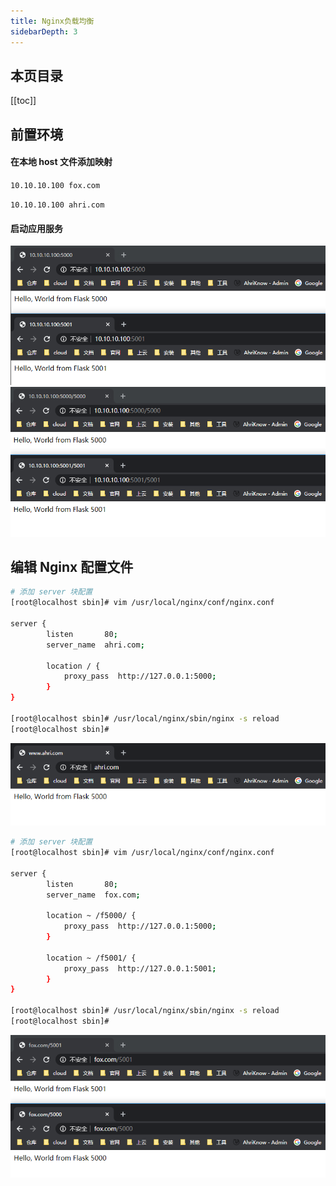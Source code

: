 ```yaml
---
title: Nginx负载均衡
sidebarDepth: 3
---
```


## 本页目录

[[toc]]

## 前置环境

#### 在本地 host 文件添加映射

`10.10.10.100 fox.com`

`10.10.10.100 ahri.com`

#### 启动应用服务

![flask5000.png](./static/flask5000.png)
![flask5001.png](./static/flask5001.png)

## 编辑 Nginx 配置文件

```sh
# 添加 server 块配置
[root@localhost sbin]# vim /usr/local/nginx/conf/nginx.conf

server {
        listen       80;
        server_name  ahri.com;

        location / {
            proxy_pass  http://127.0.0.1:5000;
        }
}

[root@localhost sbin]# /usr/local/nginx/sbin/nginx -s reload
[root@localhost sbin]#
```

![nginx-flask.png](./static/nginx-flask.png)


```sh
# 添加 server 块配置
[root@localhost sbin]# vim /usr/local/nginx/conf/nginx.conf

server {
        listen       80;
        server_name  fox.com;

        location ~ /f5000/ {
            proxy_pass  http://127.0.0.1:5000;
        }

        location ~ /f5001/ {
            proxy_pass  http://127.0.0.1:5001;
        }
}

[root@localhost sbin]# /usr/local/nginx/sbin/nginx -s reload
[root@localhost sbin]#
```

![nginx-flask2.png](./static/nginx-flask2.png)

<Valine />
